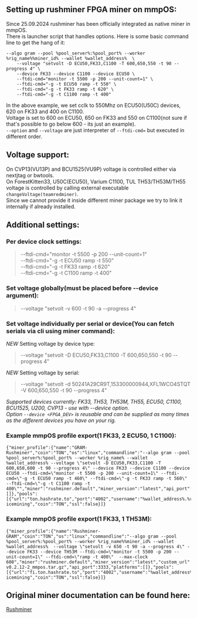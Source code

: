 ## Setting up rushminer FPGA miner on mmpOS:
Since 25.09.2024 rushminer has been officially integrated as native miner in mmpOS.  
There is launcher script that handles options. Here is some basic command line to get the hang of it:  
```
--algo gram --pool %pool_server%:%pool_port% --worker %rig_name%%miner_id% --wallet %wallet_address%  \
	--voltage "setvolt -D ECU50,FK33,C1100 -T 600,650,550 -t 90 --progress 4" \
	--device FK33 --device C1100 --device ECU50 \
	--ftdi-cmd="monitor -t 5500 -p 200 --unit-count=1" \
	--ftdi-cmd="-g -t ECU50 ramp -t 550" \
	--ftdi-cmd="-g -t FK33 ramp -t 620" \
	--ftdi-cmd="-g -t C1100 ramp -t 400"
```
In the above example, we set cclk to 550Mhz on ECU50(U50C) devices, 620 on FK33 and 400 on C1100.  
Voltage is set to 600 on ECU50, 650 on FK33 and 550 on C1100(not sure if that's possible to go below 600 - its just an example).  
`--option` and `--voltage` are just interpreter of `--ftdi-cmd=` but executed in different order.  

## Voltage support:
On CVP13(VU13P) and BCU1525(VU9P) voltage is controlled either via nextjtag or bwtools.  
On ForestKitten33, U50C(ECU50), Varium C1100, TUL TH53/TH53M/TH55 voltage is controlled by calling external executable `changeVoltage(teamredminer)`.  
Since we cannot provide it inside different miner package we try to link it internally if already installed.  

## Additional settings:
### Per device clock settings:
>	--ftdi-cmd="monitor -t 5500 -p 200 --unit-count=1" \
>       --ftdi-cmd="-g -t ECU50 ramp -t 550" \
>       --ftdi-cmd="-g -t FK33 ramp -t 620" \
>       --ftdi-cmd="-g -t C1100 ramp -t 400"
>
### Set voltage globally(must be placed before --device argument):  
>	--voltage "setvolt -v 600 -t 90 -a --progress 4"  
>
### Set voltage individually per serial or device(You can fetch serials via cli using miner command):    
*NEW* Setting voltage by device type:  
>	--voltage "setvolt -D ECU50,FK33,C1100 -T 600,650,550 -t 90 --progress 4"  
>
*NEW* Setting voltage by serial:  
>	--voltage "setvolt -d 50241A29CR9T,153300000944,XFL1WCO4STQT -V 600,650,550 -t 90 --progress 4"  
>
*Supported devices currently: FK33, TH53, TH53M, TH55, ECU50, C1100, BCU1525, U200, CVP13 - use with --device option.*  
*Option `--device <FPGA_DEV>` is reusable and can be supplied as many times as the different devices you have on your rig.*  

### Example mmpOS profile export(1 FK33, 2 ECU50, 1 C1100):  
```
{"miner_profile":{"name":"GRAM-Rushminer","coin":"TON","os":"linux","commandline":"--algo gram --pool %pool_server%:%pool_port% --worker %rig_name% --wallet %wallet_address% --voltage \"setvolt -D ECU50,FK33,C1100 -T 600,650,600 -t 90 --progress 4\" --device FK33 --device C1100 --device ECU50 --ftdi-cmd=\"monitor -t 5500 -p 200 --unit-count=1\" --ftdi-cmd=\"-g -t ECU50 ramp -t 460\" --ftdi-cmd=\"-g -t FK33 ramp -t 560\" --ftdi-cmd=\"-g -t C1100 ramp -t 400\"","miner":"rushminer.default","miner_version":"latest","api_port":3333,"platforms":[]},"pools":[{"url":"ton.hashrate.to","port":"4002","username":"%wallet_address%.%rig_name%%miner_id%","password":"x","name":"GRAM-icemining","coin":"TON","ssl":false}]}
```

### Example mmpOS profile export(1 FK33, 1 TH53M):  
```
{"miner_profile":{"name":"Rushminer-GRAM","coin":"TON","os":"linux","commandline":"--algo gram --pool %pool_server%:%pool_port% --worker %rig_name%%miner_id% --wallet %wallet_address%  --voltage \"setvolt -v 650 -t 90 -a --progress 4\" --device FK33 --device TH53M --ftdi-cmd=\"monitor -t 5500 -p 200 --unit-count=1\" --ftdi-cmd=\"ramp -t 400\"  --max-clock 600","miner":"rushminer.default","miner_version":"latest","custom_url":"https://update.mmpos.eu/fixes/r/rushminer-v0.2.12-2_mmpos.tar.gz","api_port":3333,"platforms":[]},"pools":[{"url":"fi.ton.hashrate.to","port":"4002","username":"%wallet_address%.%rig_name%%miner_id%","password":"x","name":"gram icemining","coin":"TON","ssl":false}]}
```

## Original miner documentation can be found here:  
[Rushminer](https://github.com/quayd/RushMiner) 
